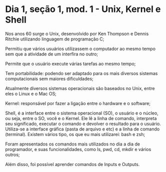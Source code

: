 # Dia 1, seção 1, mod. 1 - Unix, Kernel e Shell

Nos anos 60 surge o Unix, desenvolvido por Ken Thompson e Dennis Ritchie utilizando linguagem de programação C;

Permitiu que vários usuários utilizassem o computador ao mesmo tempo sem que a atividade de um interfira no outro;

Permite que o usuário execute várias tarefas ao mesmo tempo;

Tem portabilidade: podendo ser adaptado para os mais diversos sistemas computacionais sem maiores dificuldades;

Atualmente diversos sistemas operacionais são baseados no Unix, entre eles o Linux e o Mac OS;

Kernel: responsável por fazer a ligação entre o hardware e o software;

Shell,  é a interface entre o sistema operacional (SO), o usuário e o núcleo, ou seja, entre o SO, você e o Kernel. Ele lê a linha de comando, interpreta seu significado, executar o comando e devolver o resultado para o usuário. Utiliza-se a interface gráfica (pasta de arquivo e etc) e a linha de comando (terminal). Existem vários tipo, os que eu mais utilizarei: bash e zsh;

Foram apresentados os comandos mais utilizados no dia a dia de programador, e suas funcionalidades, como ls, pwd, cd, mkdir e vários outros;

Além disso, foi possível aprender comandos de Inputs e Outputs.